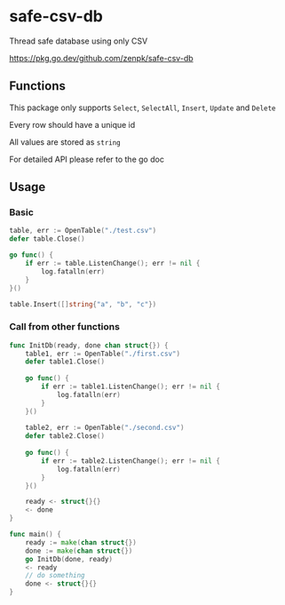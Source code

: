 # safe-csv-db

Thread safe database using only CSV

https://pkg.go.dev/github.com/zenpk/safe-csv-db

## Functions

This package only supports `Select`, `SelectAll`, `Insert`, `Update` and `Delete`

Every row should have a unique id

All values are stored as `string`

For detailed API please refer to the go doc

## Usage

### Basic

```go
table, err := OpenTable("./test.csv")
defer table.Close()

go func() {
    if err := table.ListenChange(); err != nil {
        log.fatalln(err)
    }
}()

table.Insert([]string{"a", "b", "c"})
```

### Call from other functions

```go
func InitDb(ready, done chan struct{}) {
    table1, err := OpenTable("./first.csv")
    defer table1.Close()
    
    go func() {
        if err := table1.ListenChange(); err != nil {
            log.fatalln(err)
        }
    }()
    
    table2, err := OpenTable("./second.csv")
    defer table2.Close()
    
    go func() {
        if err := table2.ListenChange(); err != nil {
            log.fatalln(err)
        }
    }()

    ready <- struct{}{}
    <- done
}

func main() {
    ready := make(chan struct{})
    done := make(chan struct{})
    go InitDb(done, ready)
    <- ready 
    // do something
    done <- struct{}{}
}
```
